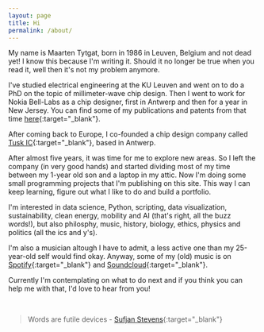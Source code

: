```yaml
---
layout: page
title: Hi
permalink: /about/
---
```


My name is Maarten Tytgat, born in 1986 in Leuven, Belgium and not dead yet!
I know this because I'm writing it. Should it no longer be true when you read it, well then
it's not my problem anymore.

I've studied electrical engineering at the KU Leuven and went on to do a PhD on the topic
of millimeter-wave chip design.
Then I went to work for Nokia Bell-Labs as a chip designer, first in Antwerp and then for
a year in New Jersey.
You can find some of my publications and patents from that time [here][scholar]{:target="_blank"}.

After coming back to Europe, I co-founded a chip design
company called [Tusk IC][tusk-ic]{:target="_blank"}, based in Antwerp.

After almost five years, it was time for me to explore new areas. So I left the company (in very good hands)
and started dividing most of my time between my 1-year old son and a laptop in my attic.
Now I'm doing some small programming projects that I'm publishing on this site. This way
I can keep learning, figure out what I like to do and build a portfolio.

I'm interested in data science, Python, scripting, data visualization, sustainability, clean energy, mobility and AI (that's right, all the buzz words!),
but also philosphy, music, history, biology, ethics, physics and politics (all the ics and y's).


I'm also a musician altough I have to admit, a less active one than my 25-year-old self would find okay.
Anyway, some of my (old) music is on [Spotify][spotify]{:target="_blank"} and [Soundcloud][soundcloud]{:target="_blank"}.

Currently I'm contemplating on what to do next and if you think you can help me with that, I'd love to hear from you!

<br>

> Words are futile devices - [Sufjan Stevens][youtube]{:target="_blank"}


[scholar]: https://scholar.google.com/citations?hl=en&user=4YFtJY4AAAAJ
[tusk-ic]: https://www.tusk-ic.com
[github]: https://github.com/mtyt
[linkedin]: https://www.linkedin.com/in/maartentytgat
[mastodon]: https://floss.social/@mtytgat
[spotify]: https://open.spotify.com/artist/0xVczWLoDfFaEOrmMlUIam?si=OyKZ9lp6QEuZAypnZSSXjQ
[soundcloud]: https://soundcloud.com/phanques
[youtube]: https://www.youtube.com/watch?v=x2dNTjE6ItI
[givewell]: https://www.givewell.org/